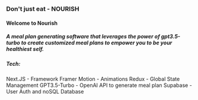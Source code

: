 ### Don't just eat - NOURISH

#### Welcome to Nourish
##### A meal plan generating software that leverages the power of gpt3.5-turbo to create customized meal plans to empower you to be your healthiest self. 

##### Tech:
Next.JS - Framework
Framer Motion - Animations
Redux - Global State Management
GPT3.5-Turbo - OpenAI API to generate meal plan
Supabase - User Auth and noSQL Database

